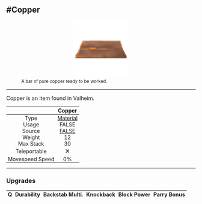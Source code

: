 <meta property="og:title" content="Copper - MoreValheim" /><meta property="og:type" content="website" /><meta property="og:image" content="/assets/copper.png" /><meta property="og:description" content="Copper is an item found in Valheim." /><meta name="theme-color" content="#546D78"><meta name="twitter:card" content="summary_large_image">
#Copper
-------------
<style>img {width:20px;}.tb {width:150px;display: block;margin-left: auto;margin-right: auto;}</style>

<style>.md-typeset table:not([class]) th:not([align]) {min-width:unset!important;}</style>
<style>td{padding:0em 0.3em!important;text-align:center!important;border-left:.05rem solid var(--md-default-fg-color--lightest)}</style>

<style>th{padding:0.1em 0.3em!important;text-align:center!important;font-weight:bold}</style>

<style>pre{text-align:right!important}</style>
<style>table tr td:first-child {border-left: 0;};</style>

<figure><img src="/assets/copper.png" class="tb" /><figcaption><small>A bar of pure copper ready to be worked.</small></figcaption></figure>

-------------

Copper is an item found in Valheim.

|        | Copper              |
| ----------- | ------------------------------------ |
| Type | [Material](../../types/material)
| Usage | FALSE<br>
| Source | [FALSE](../../items/false)
| Weight | 12 |
| Max Stack | 30 |
| Teleportable | 🗙
| Movespeed Speed | 0%


-------------

### Upgrades
| Q | Durability | Backstab Multi. | Knockback | Block Power | Parry Bonus
| - | - | - | - | - | - 
